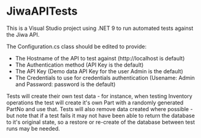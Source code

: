# JiwaAPITests
This is a Visual Studio project using .NET 9 to run automated tests against the Jiwa API.

The Configuration.cs class should be edited to provide:
* The Hostname of the API to test against (http://localhost is default)
* The Authentication method (API Key is the default)
* The API Key (Demo data API Key for the user Admin is the default)
* The Credentials to use for credentials authentication (Usename: Admin and Password: password is the default)

Tests will create their own test data - for instance, when testing Inventory operations the test will create it's own Part with a randomly generated PartNo and use that.
Tests will also remove data created where possible - but note that if a test fails it may not have been able to return the database to it's original state, so a restore or re-create of the database between test runs may be needed.